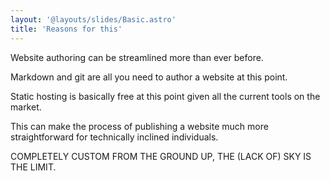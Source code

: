 ```yaml
---
layout: '@layouts/slides/Basic.astro'
title: 'Reasons for this'
---
```

Website authoring can be streamlined more than ever before.

Markdown and git are all you need to author a website at this point.

Static hosting is basically free at this point given all the current tools on the market.

This can make the process of publishing a website much more straightforward for technically inclined individuals.

COMPLETELY CUSTOM FROM THE GROUND UP, THE (LACK OF) SKY IS THE LIMIT.
